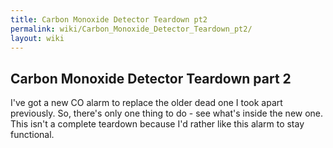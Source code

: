 ```yaml
---
title: Carbon Monoxide Detector Teardown pt2
permalink: wiki/Carbon_Monoxide_Detector_Teardown_pt2/
layout: wiki
---
```


Carbon Monoxide Detector Teardown part 2
----------------------------------------

I've got a new CO alarm to replace the older dead one I took apart
previously. So, there's only one thing to do - see what's inside the new
one. This isn't a complete teardown because I'd rather like this alarm
to stay functional.
